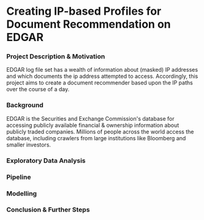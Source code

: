 # Creating IP-based Profiles for Document Recommendation on EDGAR


### Project Description & Motivation

EDGAR log file set has a wealth of information about (masked) IP addresses and which documents the ip address attempted to access. Accordingly, this project aims to create a document recommender based upon the IP paths over the course of a day.

### Background

EDGAR is the Securities and Exchange Commission's database for accessing publicly available financial & ownership information about publicly traded companies. Millions of people across the world access the database, including crawlers from large institutions like Bloomberg and smaller investors.

### Exploratory Data Analysis

### Pipeline

### Modelling

### Conclusion & Further Steps
